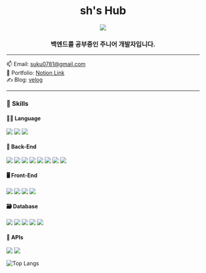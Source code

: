 <div align="center">
  <h1>sh's Hub</h1>
  <img src="https://github.com/user-attachments/assets/86dfcd15-764c-44da-8f51-56d78223f0c1">  
  <h3>백엔드를 공부중인 주니어 개발자입니다.</h3>
</div>

---

📫 Email: suku0781@gmail.com  
📓 Portfolio: [Notion Link](https://bald-pail-0af.notion.site/Kim-SuHyeok-ea13bd7f630d4cb5b99b709ec3d51e5f?pvs=4)  
✍️ Blog: [velog](https://velog.io/@yukina1418)

---

### 🚀 Skills

#### 👨‍💻 Language
<p>
  <img src="https://img.shields.io/badge/Java-E0234E.svg?&style=for-the-badge&logo=java&logoColor=white"/>
  <img src="https://img.shields.io/badge/JavaScript-F7DF1E.svg?&style=for-the-badge&logo=JavaScript&logoColor=black"/>
  <img src="https://img.shields.io/badge/TypeScript-3178C6.svg?&style=for-the-badge&logo=TypeScript&logoColor=white"/>
</p>

#### 🔧 Back-End
<p>
  <img src="https://img.shields.io/badge/Spring-6DB33F.svg?&style=for-the-badge&logo=Spring&logoColor=white"/>
  <img src="https://img.shields.io/badge/SpringBoot-6DB33F.svg?&style=for-the-badge&logo=Spring-Boot&logoColor=white"/>
  <img src="https://img.shields.io/badge/Node.js-339933.svg?&style=for-the-badge&logo=Node.js&logoColor=white"/>
  <img src="https://img.shields.io/badge/NestJS-E0234E.svg?&style=for-the-badge&logo=nestjs&logoColor=white"/>
  <img src="https://img.shields.io/badge/MyBatis-0052CC.svg?&style=for-the-badge&logo=MySQL&logoColor=white"/>
  <img src="https://img.shields.io/badge/JPA-59666C.svg?&style=for-the-badge&logo=Hibernate&logoColor=white"/>
  <img src="https://img.shields.io/badge/TypeORM-FF4785.svg?&style=for-the-badge&logo=TypeScript&logoColor=white"/>
  <img src="https://img.shields.io/badge/Docker-2496ED?style=for-the-badge&logo=docker&logoColor=white"/>
</p>

#### 🖥 Front-End
<p>
  <img src="https://img.shields.io/badge/JSP-007396.svg?&style=for-the-badge&logo=jsp&logoColor=white"/>
  <img src="https://img.shields.io/badge/React-61DAFB.svg?&style=for-the-badge&logo=React&logoColor=black"/>
  <img src="https://img.shields.io/badge/jQuery-0769AD.svg?&style=for-the-badge&logo=jQuery&logoColor=white"/>
  <img src="https://img.shields.io/badge/Nextjs-000000.svg?&style=for-the-badge&logo=next.js&logoColor=white"/>
</p>

#### 🗃 Database
<p>
  <img src="https://img.shields.io/badge/MySQL-4479A1.svg?&style=for-the-badge&logo=MySQL&logoColor=white"/>
  <img src="https://img.shields.io/badge/Oracle-F80000.svg?&style=for-the-badge&logo=Oracle&logoColor=white"/>
  <img src="https://img.shields.io/badge/MariaDB-003545.svg?&style=for-the-badge&logo=MariaDB&logoColor=white"/>
  <img src="https://img.shields.io/badge/MongoDB-47A248.svg?&style=for-the-badge&logo=MongoDB&logoColor=white"/>
  <img src="https://img.shields.io/badge/PostgreSQL-336791.svg?&style=for-the-badge&logo=PostgreSQL&logoColor=white"/>
</p>

#### 🔌 APIs
<p align="left">
<img src="https://img.shields.io/badge/Toss%20Payments-0046FF.svg?&style=for-the-badge&logo=toss&logoColor=white"/>
<img src="https://img.shields.io/badge/Kakao-FFCD00.svg?&style=for-the-badge&logo=kakao&logoColor=black"/>
</p>

![Top Langs](https://github-readme-stats.vercel.app/api/top-langs/?username=suku0781&layout=compact)
